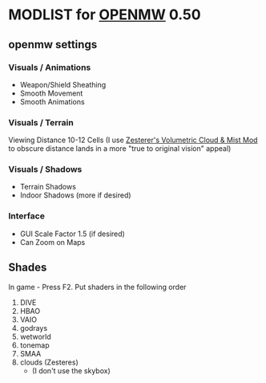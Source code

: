 # MODLIST for [OPENMW](https://openmw.org/) 0.50

## openmw settings

### Visuals / Animations
- Weapon/Shield Sheathing
- Smooth Movement
- Smooth Animations

### Visuals / Terrain
Viewing Distance 10-12 Cells (I use [Zesterer's Volumetric Cloud & Mist Mod](https://github.com/zesterer/openmw-volumetric-clouds) to obscure distance lands in a more "true to original vision" appeal)

### Visuals / Shadows
- Terrain Shadows
- Indoor Shadows
(more if desired)

### Interface
- GUI Scale Factor 1.5 (if desired)
- Can Zoom on Maps

## Shades
In game - Press F2. Put shaders in the following order
1. DIVE
1. HBAO
1. VAIO
1. godrays
1. wetworld
1. tonemap
1. SMAA
1. clouds (Zesteres)
   - (I don't use the skybox)